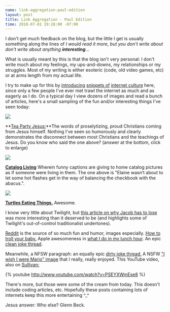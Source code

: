 ```yaml
--- 
name: link-aggregation-paul-edition
layout: post
title: Link Aggregation - Paul Edition
time: 2010-07-01 19:28:00 -07:00
---
```

I don't get much feedback on the blog, but the little I get is usually 
something along the lines of _I would read it more, but you don't write 
about  don't write about anything **interesting**..._

What is usually meant by this is that the blog isn't very personal: I don't
write much about my feelings, my ups-and-downs, my relationships or my
struggles. Most of my writing is either esoteric (code, old video games, etc)
or at arms length from my actual life.

I try to make up for this by [introducing][1] [snippets of][2] [internet
culture][3] here, since only a few people I've ever met trawl the internet as
much and as eagerly as I do. On a typical day I view dozens of images and read
a bunch of articles, here's a small sampling of the fun and/or interesting
things I've seen today:

[![][4]][5]

**[Tea Party Jesus:][6]**The words of proselytizing, proud Christians coming
from Jesus himself. Nothing I've seen so humorously and clearly demonstrates
the disconnect between most Christians and the teachings of Jesus. Do you know
who said the one above? (answer at the bottom, click to enlarge)

[![][7]][8]

**[Catalog Living][9]** Wherein funny captions are giving to home catalog
pictures as if someone were living in them. The one above is "Elaine wasn’t
about to let some hot flashes get in the way of balancing the checkbook with
the abacus.".

[![][10]][11]

**[Turtles Eating Things.][12]** Awesome.

I know very little about Twilight, but [this article on why Jacob has to
lose][13] was more interesting than it deserved to be (and highlights some of
Twilight's out-of-control traditionalist undertones).

[Reddit][14] is the source of so much fun and humor, images especially. [How
to troll your baby.][15] Apple awesomeness in [what I do in my lunch
hour][16]. An epic [clean joke thread][17].

Meanwhile, a NFSW paragraph: an equally epic [dirty joke thread.][18] A NSFW
["I wish I were Mario" image][19] that I really, really enjoyed. This YouTube
video, also on [Sullivan:][20]

{% youtube http://www.youtube.com/watch?v=PSEYXWmEse8 %}

There's more, but those were some of the cream from today. This doesn't
include coding articles, etc. Hopefully these posts containing lots of
internets keep this more entertaining ^_^

Jesus answer: Who else? Glenn Beck.


   [1]: http://www.morepaul.com/2010/06/terrible-wonderful-music-videos.html
   [2]: http://www.morepaul.com/2010/05/funny-images.html
   [3]: http://www.morepaul.com/2010/04/baal-bless-internet.html
   [4]: http://3.bp.blogspot.com/_3ys1dwfzc2w/TC1RIM-riMI/AAAAAAAAAGQ/NWP0MS5s1v4/s320/tumblr_l4tthpOdKB1qbauyyo1_500.jpg
   [5]: http://3.bp.blogspot.com/_3ys1dwfzc2w/TC1RIM-riMI/AAAAAAAAAGQ/NWP0MS5s1v4/s1600/tumblr_l4tthpOdKB1qbauyyo1_500.jpg
   [6]: http://teapartyjesus.tumblr.com
   [7]: http://1.bp.blogspot.com/_3ys1dwfzc2w/TC1R4Gk55II/AAAAAAAAAGY/KjgIxfj3zIQ/s320/tumblr_l4mwveibsB1qbp9v2.jpg
   [8]: http://1.bp.blogspot.com/_3ys1dwfzc2w/TC1R4Gk55II/AAAAAAAAAGY/KjgIxfj3zIQ/s1600/tumblr_l4mwveibsB1qbp9v2.jpg
   [9]: http://catalogliving.tumblr.com/
   [10]: http://2.bp.blogspot.com/_3ys1dwfzc2w/TC1SUuDckCI/AAAAAAAAAGg/h73He4HYUYE/s320/capt80920d010ff54ab284c.jpg
   [11]: http://2.bp.blogspot.com/_3ys1dwfzc2w/TC1SUuDckCI/AAAAAAAAAGg/h73He4HYUYE/s1600/capt80920d010ff54ab284c.jpg
   [12]: http://www.turtleseatingthings.com/
   [13]: http://io9.com/5576956/why-team-jacob-always-has-to-lose-in-twilight?skyline=true&s=i
   [14]: reddit.com
   [15]: http://i.imgur.com/9G5KS.jpg
   [16]: http://i.imgur.com/1JMIU.jpg
   [17]: http://www.reddit.com/r/funny/comments/ckwh4/
   [18]: http://www.reddit.com/r/funny/comments/ckyxi/reddit_i_think_its_about_time_we_had_another/
   [19]: http://i.imgur.com/9Bv62.jpg
   [20]: http://andrewsullivan.theatlantic.com
